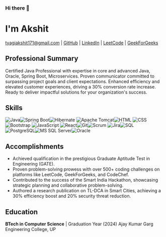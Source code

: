 ### Hi there 👋

# I'm Akshit

tyagiakshit171@gmail.com | [GitHub](https://github.com/akshittyagi171) | [LinkedIn](https://linkedin.com/in/akshit-tyagi-a171t) | [LeetCode](https://leetcode.com/akshittyagi171) | [GeekForGeeks](https://auth.geeksforgeeks.org/user/akshittyagi171)

## Professional Summary

Certified Java Professional with expertise in core and advanced Java, Oracle, Spring Boot, Microservices. Proven communicator committed to surpassing project goals and client expectations. Enhanced efficiency and elevated customer experiences, driving a 30% conversion rate increase. Ready to deliver impactful solutions for your organization's success.


## Skills
 ![Java](https://img.icons8.com/color/48/000000/java-coffee-cup-logo--v1.png)![Spring Boot](https://img.icons8.com/color/48/000000/spring-logo.png)![Hibernate](https://img.icons8.com/ios/50/000000/hibernate.png) ![Apache Tomcat](https://img.icons8.com/color/48/000000/tomcat.png)![HTML](https://img.icons8.com/color/48/000000/html-5.png) ![CSS](https://img.icons8.com/color/48/000000/css3.png) ![Bootstrap](https://img.icons8.com/color/48/000000/bootstrap.png) ![JavaScript](https://img.icons8.com/color/48/000000/javascript.png) ![React](https://img.icons8.com/nolan/50/react-native.png)![Git](https://img.icons8.com/color/48/000000/git.png)![Scrum](https://img.icons8.com/color/48/000000/scrum.png) ![Jira](https://img.icons8.com/color/48/000000/jira.png)![SQL](https://img.icons8.com/nolan/50/sql.png) ![PostgreSQL](https://img.icons8.com/color/48/000000/postgreesql.png)![MS SQL Server](https://img.icons8.com/color/48/000000/microsoft-sql-server.png)![Oracle](https://img.icons8.com/color/48/000000/oracle.png) 


## Accomplishments

- Achieved qualification in the prestigious Graduate Aptitude Test in Engineering (GATE).
- Proven problem-solving prowess with over 500+ coding challenges on platforms like LeetCode, GeekForGeeks, and CodeChef.
- Contributed to the success of the Smart India Hackathon, showcasing strategic planning and collaborative problem-solving.
- Authored a research publication on TL-DCA in Smart Cities, achieving a 30% efficiency boost and 20% security threat reduction.

## Education

**BTech in Computer Science** | Graduation Year (2024)
Ajay Kumar Garg Engineering College, UP

